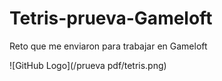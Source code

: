 # Tetris-prueva-Gameloft
Reto que me enviaron para trabajar en Gameloft

![GitHub Logo](/prueva pdf/tetris.png)
